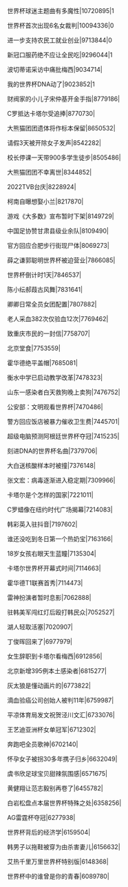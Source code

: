 世界杯球迷主题曲有多魔性|10720895|1

世界杯首次出现6名女裁判|10094336|0

进一步支持农民工就业创业|9713844|0

新冠口服药绝不应让全民吃|9296044|1

波切蒂诺采访中痛批梅西|9034714|

我的世界杯DNA动了|9023852|1

财阀家的小儿子宋仲基开金手指|8779186|

C罗抵达卡塔尔受追捧|8770730|

大熊猫团团遗体将作标本保留|8650532|

请假3天被开除女子发声|8542282|

校长停课一天带900多学生徒步|8505486|

大熊猫团团不幸离世|8344852|

2022TVB台庆|8228924|

柯南自曝想娶小兰|8217870|

游戏《大多数》宣布暂时下架|8149729|

中国足协赞甘肃县级业余队|8109490|

官方回应合肥步行街现尸体|8069273|

薛之谦郭聪明世界杯被迫营业|7866085|

世界杯倒计时1天|7846537|

陈小纭郝葭古风舞|7831641|

卿卿日常全员女团配置|7807882|

老人采血382次仅验血12次|7769462|

致重庆市民的一封信|7758707|

北京堂食|7753559|

霍华德绝平盖帽|7685081|

衡水中学已启动教学改革|7478323|

山东一感染者白天救狗晚上卖狗|7476752|

公安部：文明观看世界杯|7470486|

警方回应饭店被暴力催收卫生费|7445701|

超级电脑预测阿根廷世界杯夺冠|7415235|

刻进DNA的世界杯名曲|7379706|

大白送核酸样本时被撞|7376148|

张文宏：病毒逐渐进入稳定期|7309966|

卡塔尔是个怎样的国家|7221011|

C罗蜡像在纽约时代广场揭幕|7214083|

韩彩英入驻抖音|7197602|

谁还没吃到冬日第一个热奶宝|7163166|

18岁女孩右眼天生蓝瞳|7135304|

卡塔尔世界杯开幕式时间|7114663|

霍华德T1联赛首秀|7114473|

雷神扮演者暂时息影|7062888|

驻韩美军闯红灯后殴打韩民众|7052527|

湖人轻取活塞|7020907|

丁俊晖回来了|6977979|

女生辞职到卡塔尔看梅西|6912856|

北京新增395例本土感染者|6815277|

灰太狼是懂动画片的|6773822|

滴血验癌公司创始人被判11年|6759987|

平凉体育局发文祝贺泾川文汇|6733076|

王艺迪亚洲杯女单冠军|6712302|

奔跑吧全员歌神|6702140|

怀孕女子被拐30多年携子归乡|6632049|

虞书欣足球宝贝甜辣氛围感|6571675|

黄健翔让范志毅别再卷了|6455782|

白岩松盘点本届世界杯特殊之处|6358256|

AG雷霆杯夺冠|6277938|

世界杯背后的经济学|6159504|

韩男子以拖鞋被穿为由杀害妻儿|6156632|

艾热千里万里世界杯特别版|6148368|

世界杯中的谁曾是你的青春|6089780|

